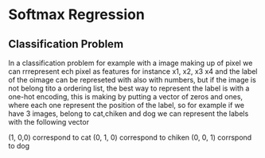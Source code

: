 # Softmax Regression

## Classification Problem

In a classification problem for example with a image making up of pixel we can rrrepresent ech pixel as features for instance x1, x2, x3 x4 and the label of the oimage can be represeted with also with numbers, but if the image is not belong tito a ordering list, the best way to represent the label is with a one-hot encoding, this is making by putting a vector of zeros and ones, where each one represent the position of the label, so for example if we have 3 images, belong to cat,chiken and dog we can represent the labels with the following vector

(1, 0,0) correspond to cat
(0, 1, 0) correspond to chiken
(0, 0, 1) corrspond to dog
